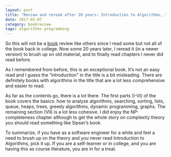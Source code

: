 ```yaml
---
layout: post
title: "Review and reread after 20 years: Introduction to Algorithms, 3rd ed"
date: 2017-02-07
category: bookreview
tags: algorithms programming
---
```


So this will not be a [book](https://mitpress.mit.edu/books/introduction-algorithms-third-edition) review like others since I read some but not all of the book back in college. Now some 20 years later, I reread it (in a newer version) to brush up on old material, and to finally read chapters I never did read before.

As I remembered from before, this is an exceptional book. It’s not an easy read and I guess the “introduction” in the title is a bit misleading. There are definitely books with algorithms in the title that are a lot less comprehensive and easier to read.

As far as the contents go, there is a lot there. The first parts (I-VI)  of the book covers the basics: how to analyze algorithms, searching, sorting, lists, queue, heaps, trees, greedy algorithms, dynamic programming,  graphs. The remaining section (VII)  is a lot less cohesive. I did enjoy the NP-completeness chapter although to get the whole story on complexity theory you should read something like Sipser’s book.

To summarize, if you have as a software engineer for a while and feel a need to brush up on the theory and you never read Introduction to Algorithms, pick it up. If you are a self-learner or in college, and you are having this as course literature, you are in for a treat.
